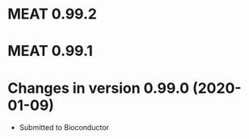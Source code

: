 # MEAT 0.99.2

# MEAT 0.99.1

# Changes in version 0.99.0 (2020-01-09)

* Submitted to Bioconductor

